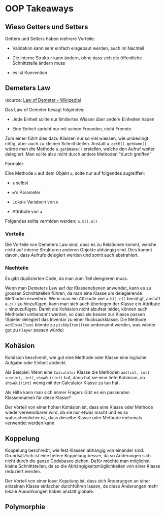 # OOP Takeaways

## Wieso Getters und Setters

Getters und Setters haben mehrere Vorteile:

* Validation  kann sehr einfach eingebaut werden, auch im Nachteil

* Die interne Struktur kann ändern, ohne dass sich die öffentliche Schnittstelle ändern muss

* es ist Konvention

## Demeters Law

(source: [Law of Demeter - Wikipedia](https://en.wikipedia.org/wiki/Law_of_Demeter))

Das Law of Demeter besagt folgendes:

* Jede Einheit sollte nur limitiertes Wissen über andere Einheiten haben

* Eine Einheit spricht nur mit seinen Freunden, nicht Fremde.

Zum einen führt dies dazu Klassen nur so viel wiessen, wie umbedingt nötig, aber auch zu kleinen Schnittstellen. Anstatt `a.getB().getName()` würde man die Methode `a.getBName()` erstellen, welche den Aufruf weiter delegiert. Man sollte also nicht durch andere Methoden "durch greiffen"

Formaler: 

Eine Methode `m` auf dem Objekt `a`, solte nur auf folgendes zugreiffen:

* `a` selbst 

* `m`'s Parameter

* Lokale Variabeln von `m`

* Attribute von `a`

Folgendes sollte vermiden werden: `a.m().n()`

### Vorteile

Die Vorteile von Demeters Law sind, dass es zu Relationen kommt, welche nicht auf interne Strukturen anderen Objekte abhängig sind. Dies kommt davon, dass Aufrufe delegiert werden und somit auch abstrahiert.

### Nachteile

Es gibt duplizierten Code, da man zum Teil delegieren muss. 

Wenn man Demeters Law auf der Klassenebenen anwendet, kann es zu grossen Schnittstellen führen, da man eine Klasse um delegierende Methoden erweitern. Wenn man ein Attribute wie `a.b().c()` benötigt, anstatt `a.c()` zu hinzufügen, kann man sich auch überlegen der Klasse ein Attribute `c` hinzuzufügen. Damit die Kohäsion nicht alzufest leidet, können auch Methoden umbenannt werden, so dass sie besser zur Klasse passen (Spieler delegiert das Inventar zu einer Rucksackklasse. Die Methode `addItem(Item)` könnte zu `pickUpItem(Item` umbenannt werden, was wieder gut zu `Player` passen würde)

## Kohäsion

Kohäsion beschreibt, wie gut eine Methode oder Klasse eine logische Aufgabe oder Einheit abdeckt. 

Als Beispiel: Wenn eine `Calculator` Klasse die Methoden `add(int, int)`, `sub(int, int)`, `showGui(int)` hat, dann hat sie eine tiefe Kohäsion, da `showGui(int)` wenig mit der Calculator Klasse zu tun hat.

Als Hilfe kann man sich immer Fragen: Gibt es ein passenden Klassennamen für diese Klasse?

Der Vorteil von einer hohen Kohäsion ist, dass eine Klasse oder Methode wiederverwendbarer wird, da sie nur etwas macht und es so wahrscheinlicher ist, dass dieselbe Klasse oder Methode mehrmals verwendet werden kann.

## Koppelung

Koppelung beschreibt, wie fest Klassen abhängig von einander sind. Grundsätzlich ist eine tiefere Koppelung besser, da so Änderungen sich nicht durch die ganze Codebasee ziehen. Dafür möchte man möglichst kleine Schnittstellen, da so die Abhängigkeitsmöglichkeiten von einer Klasse reduziert werden.

Der Vorteil von einer loser Kopplung ist, dass sich Änderungen an einer einzelnen Klasse einfacher durchführen lassen, da diese Änderungen mehr lokale Auswirkungen haben anstatt globale.

## Polymorphie
